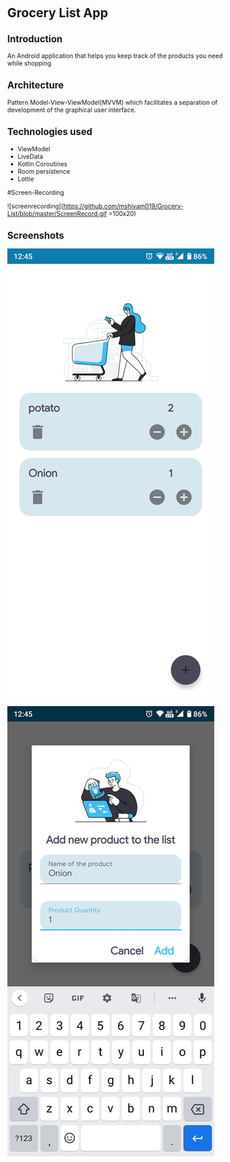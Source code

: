 # Grocery List App

## Introduction

An Android application that helps you keep track of the products you need while shopping

## Architecture

Pattern Model-View-ViewModel(MVVM) which facilitates a separation of development of the graphical user interface.

## Technologies used
* ViewModel 
* LiveData 
* Kotlin Coroutines 
* Room persistence
* Lottie 

#Screen-Recording


![screenrecording](https://github.com/mshivam019/Grocery-List/blob/master/ScreenRecord.gif =100x20)

## Screenshots
![Screenshot](https://raw.githubusercontent.com/mshivam019/Grocery-List/master/grocery.jpg?raw=true "Sceenshot")

![Screenshot](https://raw.githubusercontent.com/mshivam019/Grocery-List/master/grocery1.jpg?raw=true "Sceenshot")
